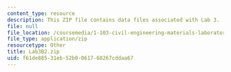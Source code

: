 ```yaml
---
content_type: resource
description: This ZIP file contains data files associated with Lab 3.
file: null
file_location: /coursemedia/1-103-civil-engineering-materials-laboratory-spring-2004/f61de88531eb52b0061768267cddaa67_Lab3B2.zip
file_type: application/zip
resourcetype: Other
title: Lab3B2.zip
uid: f61de885-31eb-52b0-0617-68267cddaa67
---
```

